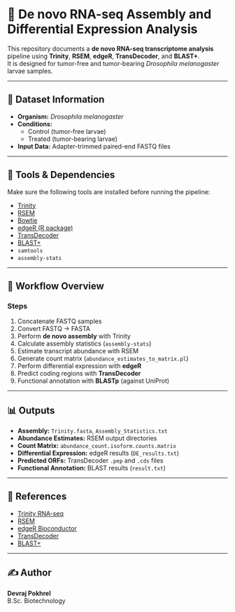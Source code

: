 # 🧬 De novo RNA-seq Assembly and Differential Expression Analysis

This repository documents a **de novo RNA-seq transcriptome analysis** pipeline using **Trinity**, **RSEM**, **edgeR**, **TransDecoder**, and **BLAST+**.  
It is designed for tumor-free and tumor-bearing *Drosophila melanogaster* larvae samples.  

---

## 📂 Dataset Information
- **Organism:** *Drosophila melanogaster*  
- **Conditions:**  
  - Control (tumor-free larvae)  
  - Treated (tumor-bearing larvae)  
- **Input Data:** Adapter-trimmed paired-end FASTQ files  

---

## 🔧 Tools & Dependencies
Make sure the following tools are installed before running the pipeline:  
- [Trinity](https://github.com/trinityrnaseq/trinityrnaseq)  
- [RSEM](https://deweylab.github.io/RSEM/)  
- [Bowtie](http://bowtie-bio.sourceforge.net/index.shtml)  
- [edgeR (R package)](https://bioconductor.org/packages/release/bioc/html/edgeR.html)  
- [TransDecoder](https://github.com/TransDecoder/TransDecoder)  
- [BLAST+](https://blast.ncbi.nlm.nih.gov/Blast.cgi)  
- `samtools`  
- `assembly-stats`  

---

## 🚀 Workflow Overview

### Steps
1. Concatenate FASTQ samples  
2. Convert FASTQ → FASTA  
3. Perform **de novo assembly** with Trinity  
4. Calculate assembly statistics (`assembly-stats`)  
5. Estimate transcript abundance with RSEM  
6. Generate count matrix (`abundance_estimates_to_matrix.pl`)  
7. Perform differential expression with **edgeR**  
8. Predict coding regions with **TransDecoder**  
9. Functional annotation with **BLASTp** (against UniProt)  

---

## 📊 Outputs
- **Assembly:** `Trinity.fasta`, `Assembly_Statistics.txt`  
- **Abundance Estimates:** RSEM output directories  
- **Count Matrix:** `abundance_count.isoform.counts.matrix`  
- **Differential Expression:** edgeR results (`DE_results.txt`)  
- **Predicted ORFs:** TransDecoder `.pep` and `.cds` files  
- **Functional Annotation:** BLAST results (`result.txt`)  

---

## 📖 References
- [Trinity RNA-seq](https://github.com/trinityrnaseq/trinityrnaseq)  
- [RSEM](https://deweylab.github.io/RSEM/)  
- [edgeR Bioconductor](https://bioconductor.org/packages/release/bioc/html/edgeR.html)  
- [TransDecoder](https://github.com/TransDecoder/TransDecoder)  
- [BLAST+](https://blast.ncbi.nlm.nih.gov/Blast.cgi)  

---

## ✍️ Author
**Devraj Pokhrel**  
B.Sc. Biotechnology


